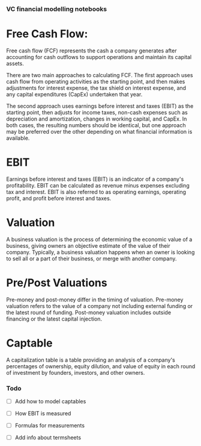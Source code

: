 ### VC financial modelling notebooks 

# Free Cash Flow:

Free cash flow (FCF) represents the cash a company generates after accounting for cash outflows to support operations and maintain its capital assets.

There are two main approaches to calculating FCF. The first approach uses cash flow from operating activities as the starting point, and then makes adjustments for interest expense, the tax shield on interest expense, and any capital expenditures (CapEx) undertaken that year. 

The second approach uses earnings before interest and taxes (EBIT) as the starting point, then adjusts for income taxes, non-cash expenses such as depreciation and amortization, changes in working capital, and CapEx. In both cases, the resulting numbers should be identical, but one approach may be preferred over the other depending on what financial information is available.

# EBIT

Earnings before interest and taxes (EBIT) is an indicator of a company's profitability. EBIT can be calculated as revenue minus expenses excluding tax and interest. EBIT is also referred to as operating earnings, operating profit, and profit before interest and taxes.

# Valuation

A business valuation is the process of determining the economic value of a business, giving owners an objective estimate of the value of their company. Typically, a business valuation happens when an owner is looking to sell all or a part of their business, or merge with another company.

# Pre/Post Valuations

Pre-money and post-money differ in the timing of valuation. Pre-money valuation refers to the value of a company not including external funding or the latest round of funding. Post-money valuation includes outside financing or the latest capital injection.

# Captable

A capitalization table is a table providing an analysis of a company's percentages of ownership, equity dilution, and value of equity in each round of investment by founders, investors, and other owners.

### Todo

- [ ] Add how to model captables
- [ ] How EBIT is measured
- [ ] Formulas for measurements
- [ ] Add info about termsheets

 
